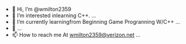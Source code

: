- 👋 Hi, I’m @wmilton2359
- 👀 I’m interested inlearning C++. ...
- 🌱 I’m currently learningfrom Beginning Game Progranning W/C++ ...
- 💞️ ...
- 📫 How to reach me At wmilton2359@verizon.net ...

<!---
wmilton2359/wmilton2359 is a ✨ special ✨ repository because its `README.md` (this file) appears on your GitHub profile.
You can click the Preview link to take a look at your changes.
--->
